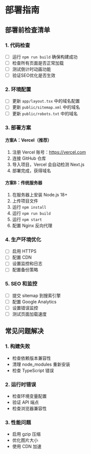 # 部署指南

## 部署前检查清单

### 1. 代码检查
- [ ] 运行 `npm run build` 确保构建成功
- [ ] 检查所有页面是否正常加载
- [ ] 测试倒计时动画功能
- [ ] 验证SEO优化是否生效

### 2. 环境配置
- [ ] 更新 `app/layout.tsx` 中的域名配置
- [ ] 更新 `public/sitemap.xml` 中的域名
- [ ] 更新 `public/robots.txt` 中的域名

### 3. 部署方案

#### 方案A：Vercel（推荐）
1. 注册 Vercel 账号：https://vercel.com
2. 连接 GitHub 仓库
3. 导入项目，Vercel 会自动检测 Next.js
4. 部署完成，获得域名

#### 方案B：传统服务器
1. 在服务器上安装 Node.js 18+
2. 上传项目文件
3. 运行 `npm install`
4. 运行 `npm run build`
5. 运行 `npm start`
6. 配置 Nginx 反向代理

### 4. 生产环境优化
- [ ] 启用 HTTPS
- [ ] 配置 CDN
- [ ] 设置监控和日志
- [ ] 配置备份策略

### 5. SEO 和监控
- [ ] 提交 sitemap 到搜索引擎
- [ ] 配置 Google Analytics
- [ ] 设置错误监控
- [ ] 测试页面加载速度

## 常见问题解决

### 1. 构建失败
- 检查依赖版本兼容性
- 清理 node_modules 重新安装
- 检查 TypeScript 错误

### 2. 运行时错误
- 检查环境变量配置
- 验证 API 端点
- 检查浏览器兼容性

### 3. 性能问题
- 启用 gzip 压缩
- 优化图片大小
- 使用 CDN 加速 